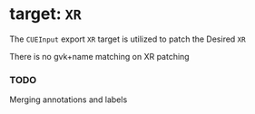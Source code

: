 # target: `XR`

The `CUEInput` export `XR` target is utilized to patch the Desired `XR`

There is no gvk+name matching on XR patching

### TODO

Merging annotations and labels